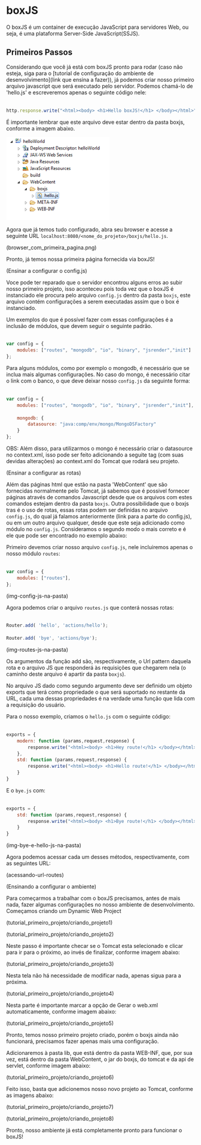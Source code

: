 # boxJS

O boxJS é um container de execução JavaScript para servidores Web, 
ou seja, é uma plataforma Server-Side JavaScript(SSJS).


## Primeiros Passos


Considerando que você já está com boxJS pronto para rodar (caso não esteja, siga para o [tutorial de configuração do ambiente
de desenvolvimento](link que ensina a fazer)), já podemos criar nosso primeiro arquivo javascript que será executado pelo 
servidor. Podemos chamá-lo de 'hello.js' e escreveremos apenas o seguinte código nele:

~~~ javascript

http.response.write("<html><body> <h1>Hello boxJS!</h1> </body></html>");

~~~


É importante lembrar que este arquivo deve estar dentro da pasta boxjs, conforme a 
imagem abaixo.


![Hello World](hello_dentro_boxjs.png)


Agora que já temos tudo configurado, abra seu browser e acesse a seguinte URL `localhost:8080/<nome_do_projeto>/boxjs/hello.js`.

(browser_com_primeira_pagina.png)

Pronto, já temos nossa primeira página fornecida via boxJS!











(Ensinar a configurar o config.js)

Voce pode ter reparado que o servidor encontrou alguns erros ao subir nosso primeiro projeto, isso aconteceu pois
toda vez que o boxJS é instanciado ele procura pelo arquivo `config.js` dentro da pasta `boxjs`, este arquivo
contém configurações a serem executadas assim que o box é instanciado.

Um exemplos do que é possível fazer com essas configurações é a inclusão de módulos, que devem seguir o seguinte
padrão.

~~~ javascript

var config = {
	modules: ["routes", "mongodb", "io", "binary", "jsrender","init"]
};

~~~


Para alguns módulos, como por exemplo o mongodb, é necessário que se inclua mais algumas configurações. No caso
do mongo, é necessário citar o link com o banco, o que deve deixar nosso `config.js` da seguinte forma:


~~~ javascript

var config = {
	modules: ["routes", "mongodb", "io", "binary", "jsrender","init"],
	
	mongodb: {
		datasource: "java:comp/env/mongo/MongoDSFactory"
	}	
};

~~~

OBS: Além disso, para utilizarmos o mongo é necessário criar o datasource no context.xml, isso pode ser feito 
adicionando a seguite tag (com suas devidas alterações) ao context.xml do Tomcat que rodará seu projeto.

<Resource name="mongo/MongoDSFactory" auth="Container"
type="com.mongodb.MongoClient" factory="softbox.boxjs.MongoDSFactory"
singleton="false" user="" pass="" uri="mongodb://localhost:27017/nome_do_banco"/>











(Ensinar a configurar as rotas)

Além das páginas html que estão na pasta 'WebContent' que são fornecidas normalmente pelo Tomcat, já sabemos que é possivel
fornecer páginas através de comandos Javascript desde que os arquivos com estes comandos estejam dentro da pasta `boxjs`. 
Outra possibilidade que o boxjs tras é o uso de rotas, essas rotas podem ser definidas no arquivo `config.js`, do qual já 
falamos anteriormente (link para a parte do config.js), ou em um outro arquivo qualquer, desde que este seja adicionado como 
módulo no `config.js`. Consideramos o segundo modo o mais correto e é ele que pode ser encontrado no exemplo abaixo:

Primeiro devemos criar nosso arquivo `config.js`, nele incluiremos apenas o nosso módulo `routes`:

~~~ javascript

var config = {
	modules: ["routes"],
};

~~~

(img-config-js-na-pasta)


Agora podemos criar o arquivo `routes.js` que conterá nossas rotas:


~~~ javascript

Router.add( 'hello', 'actions/hello');

Router.add( 'bye', 'actions/bye');

~~~

(img-routes-js-na-pasta)

Os argumentos da função add são, respectivamente, o Url pattern daquela rota e o arquivo JS que responderá às requisições que
chegarem nela (o caminho deste arquivo é apartir da pasta `boxjs`).


No arquivo JS dado como segundo argumento deve ser definido um objeto exports que terá como propriedade o que será suportado
no restante da URL, cada uma dessas propriedades é na verdade uma função que lida com a requisição do usuário.

Para o nosso exemplo, criamos o `hello.js` com o seguinte código:

~~~ javascript

exports = {
	modern: function (params,request,response) {
		response.write("<html><body> <h1>Hey route!</h1> </body></html>");
	},
	std: function (params,request,response) {
		response.write("<html><body> <h1>Hello route!</h1> </body></html>");
	}
}

~~~

E o `bye.js` com:

~~~ javascript

exports = {
	std: function (params,request,response) {
		response.write("<html><body> <h1>Bye route!</h1> </body></html>");
	}
}

~~~

(img-bye-e-hello-js-na-pasta)

Agora podemos acessar cada um desses métodos, respectivamente, com as seguintes URL:


(acessando-url-routes)











(Ensinando a configurar o ambiente)


Para começarmos a trabalhar com o boxJS precisamos, antes de mais nada, fazer algumas configurações no nosso ambiente de 
desenvolvimento. Começamos criando um Dynamic Web Project

(tutorial_primeiro_projeto/criando_projeto1)

(tutorial_primeiro_projeto/criando_projeto2)

Neste passo é importante checar se o Tomcat esta selecionado e clicar para ir para o próximo, ao invés de finalizar, conforme 
imagem abaixo:

(tutorial_primeiro_projeto/criando_projeto3)

Nesta tela não há necessidade de modificar nada, apenas sigua para a próxima.

(tutorial_primeiro_projeto/criando_projeto4)

Nesta parte é importante marcar a opção de Gerar o web.xml automaticamente, conforme imagem abaixo:

(tutorial_primeiro_projeto/criando_projeto5)

Pronto, temos nosso primeiro projeto criado, porém o boxjs ainda não funcionará, precisamos fazer apenas mais uma configuração.

Adicionaremos à pasta lib, que está dentro da pasta WEB-INF, que, por sua vez, está dentro da pasta WebContent, o jar do boxjs,
do tomcat e da api de servlet, conforme imagem abaixo:

(tutorial_primeiro_projeto/criando_projeto6)



Feito isso, basta que adicionemos nosso novo projeto ao Tomcat, conforme as imagens abaixo:

(tutorial_primeiro_projeto/criando_projeto7)

(tutorial_primeiro_projeto/criando_projeto8)


Pronto, nosso ambiente já está completamente pronto para funcionar o boxJS!

